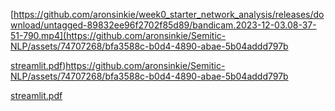 [https://github.com/aronsinkie/week0_starter_network_analysis/releases/download/untagged-89832ee96f2702f85d89/bandicam.2023-12-03.08-37-51-790.mp4](https://github.com/aronsinkie/Semitic-NLP/assets/74707268/bfa3588c-b0d4-4890-abae-5b04addd797b

[streamlit.pdf](https://github.com/aronsinkie/Semitic-NLP/files/13539983/streamlit.pdf))https://github.com/aronsinkie/Semitic-NLP/assets/74707268/bfa3588c-b0d4-4890-abae-5b04addd797b

[streamlit.pdf](https://github.com/aronsinkie/Semitic-NLP/files/13539983/streamlit.pdf)

